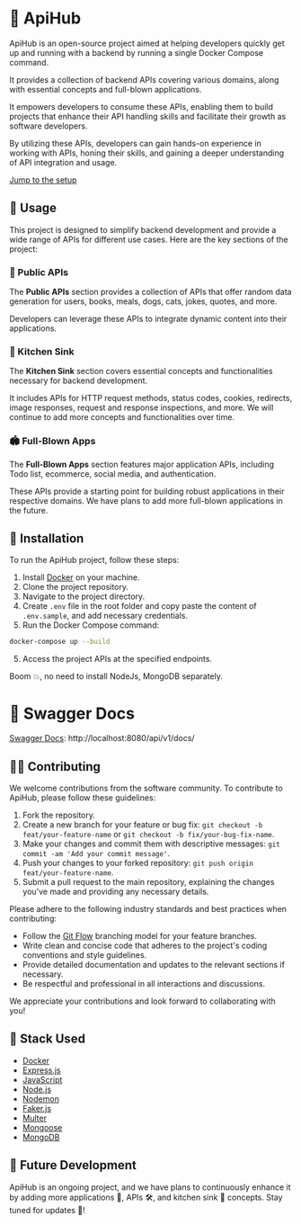 # 🧊 ApiHub

ApiHub is an open-source project aimed at helping developers quickly get up and running with a backend by running a single Docker Compose command.

It provides a collection of backend APIs covering various domains, along with essential concepts and full-blown applications.

It empowers developers to consume these APIs, enabling them to build projects that enhance their API handling skills and facilitate their growth as software developers.

By utilizing these APIs, developers can gain hands-on experience in working with APIs, honing their skills, and gaining a deeper understanding of API integration and usage.

[Jump to the setup](#installation)

## 🧰 Usage

This project is designed to simplify backend development and provide a wide range of APIs for different use cases. Here are the key sections of the project:

### 📢 Public APIs

The **Public APIs** section provides a collection of APIs that offer random data generation for users, books, meals, dogs, cats, jokes, quotes, and more.

Developers can leverage these APIs to integrate dynamic content into their applications.

### 🚰 Kitchen Sink

The **Kitchen Sink** section covers essential concepts and functionalities necessary for backend development.

It includes APIs for HTTP request methods, status codes, cookies, redirects, image responses, request and response inspections, and more. We will continue to add more concepts and functionalities over time.

### 🏟️ Full-Blown Apps

The **Full-Blown Apps** section features major application APIs, including Todo list, ecommerce, social media, and authentication.

These APIs provide a starting point for building robust applications in their respective domains. We have plans to add more full-blown applications in the future.

## 🏁 Installation

To run the ApiHub project, follow these steps:

1. Install [Docker](https://www.docker.com/) on your machine.
2. Clone the project repository.
3. Navigate to the project directory.
4. Create `.env` file in the root folder and copy paste the content of `.env.sample`, and add necessary credentials.
5. Run the Docker Compose command:

```bash
docker-compose up --build
```

5. Access the project APIs at the specified endpoints.

Boom 💥, no need to install NodeJs, MongoDB separately.

# 📜 Swagger Docs

[Swagger Docs](http://localhost:8080/api/v1/docs/): http://localhost:8080/api/v1/docs/

## 👏🏼 Contributing

We welcome contributions from the software community. To contribute to ApiHub, please follow these guidelines:

1. Fork the repository.
2. Create a new branch for your feature or bug fix: `git checkout -b feat/your-feature-name` or `git checkout -b fix/your-bug-fix-name`.
3. Make your changes and commit them with descriptive messages: `git commit -am 'Add your commit message'`.
4. Push your changes to your forked repository: `git push origin feat/your-feature-name`.
5. Submit a pull request to the main repository, explaining the changes you've made and providing any necessary details.

Please adhere to the following industry standards and best practices when contributing:

- Follow the [Git Flow](https://nvie.com/posts/a-successful-git-branching-model/) branching model for your feature branches.
- Write clean and concise code that adheres to the project's coding conventions and style guidelines.
- Provide detailed documentation and updates to the relevant sections if necessary.
- Be respectful and professional in all interactions and discussions.

We appreciate your contributions and look forward to collaborating with you!

## 🔩 Stack Used

- [Docker](https://www.docker.com/)
- [Express.js](https://expressjs.com/)
- [JavaScript](https://developer.mozilla.org/en-US/docs/Web/JavaScript)
- [Node.js](https://nodejs.org/)
- [Nodemon](https://nodemon.io/)
- [Faker.js](https://github.com/faker-js/faker)
- [Multer](https://github.com/expressjs/multer)
- [Mongoose](https://mongoosejs.com/)
- [MongoDB](https://www.mongodb.com/)

## 🚀 Future Development

ApiHub is an ongoing project, and we have plans to continuously enhance it by adding more applications 🚀, APIs 🛠️, and kitchen sink 🚰 concepts. Stay tuned for updates 👀!
